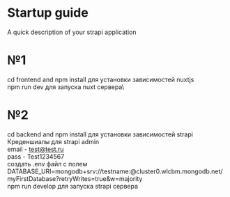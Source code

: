 # Startup guide
A quick description of your strapi application

# №1
cd frontend and npm install для установки зависимостей nuxtjs\
npm run dev для запуска nuxt сервера\


# №2
cd backend and npm install для установки зависимостей strapi\
Креденшиалы для strapi admin\
email - test@test.ru\
pass - Test1234567\
создать .env файл с полем DATABASE_URI=mongodb+srv://testname:<password>@cluster0.wlcbm.mongodb.net/myFirstDatabase?retryWrites=true&w=majority\
npm run develop для запуска strapi сервера

